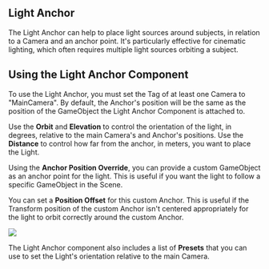 ## Light Anchor

The Light Anchor can help to place light sources around subjects, in relation to a Camera and an anchor point. It's particularly effective for cinematic lighting, which often requires multiple light sources orbiting a subject.

## Using the Light Anchor Component

To use the Light Anchor, you must set the Tag of at least one Camera to "MainCamera". By default, the Anchor's position will be the same as the position of the GameObject the Light Anchor Component is attached to.

Use the **Orbit** and **Elevation** to control the orientation of the light, in degrees, relative to the main Camera's and Anchor's positions. Use the **Distance** to control how far from the anchor, in meters, you want to place the Light.

Using the **Anchor Position Override**, you can provide a custom GameObject as an anchor point for the light. This is useful if you want the light to follow a specific GameObject in the Scene. 

You can set a **Position Offset** for this custom Anchor. This is useful if the Transform position of the custom Anchor isn't centered appropriately for the light to orbit correctly around the custom Anchor.

![](Images/view-lighting-tool-light-anchor0.png)

The Light Anchor component also includes a list of **Presets** that you can use to set the Light's orientation relative to the main Camera.
